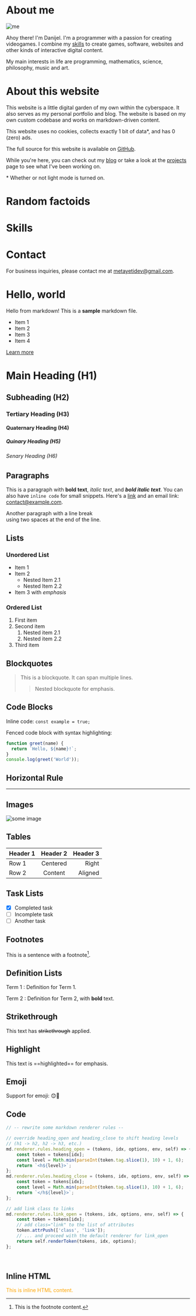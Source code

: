 # About me

<img class="me" src="/content/static/images/me.jpg" alt="me">

Ahoy there! I'm Danijel. I'm a programmer with a passion for creating videogames. I combine my [skills](#skills) to create games, software, websites and other kinds of interactive digital content.

My main interests in life are programming, mathematics, science, philosophy, music and art.

# About this website

This website is a little digital garden of my own within the cyberspace. It also serves as my personal portfolio and blog. The website is based on my own custom codebase and works on markdown-driven content.

This website uses no cookies, collects exactly 1 bit of data*, and has 0 (zero) ads.

The full source for this website is available on [GitHub](https://github.com/metayeti/metayeti.net).

While you're here, you can check out my [blog](/blog) or take a look at the [projects](/projects) page to see what I've been working on.

<p class="grayed">* Whether or not light mode is turned on.</p>

# Random factoids

# Skills

# Contact

For business inquiries, please contact me at <metayetidev@gmail.com>.

# Hello, world

Hello from markdown! This is a **sample** markdown file.

- Item 1
- Item 2
- Item 3
- Item 4

[Learn more](https://example.com)

# Main Heading (H1)
## Subheading (H2)
### Tertiary Heading (H3)
#### Quaternary Heading (H4)
##### Quinary Heading (H5)
###### Senary Heading (H6)

## Paragraphs
This is a paragraph with **bold text**, *italic text*, and ***bold italic text***. You can also have `inline code` for small snippets. Here's a [link](https://example.com) and an email link: <contact@example.com>.

Another paragraph with a line break  
using two spaces at the end of the line.

## Lists
### Unordered List
- Item 1
- Item 2
  - Nested Item 2.1
  - Nested Item 2.2
- Item 3 with *emphasis*

### Ordered List
1. First item
2. Second item
   1. Nested item 2.1
   2. Nested item 2.2
3. Third item

## Blockquotes
> This is a blockquote.
> It can span multiple lines.
>> Nested blockquote for emphasis.

## Code Blocks
Inline code: `const example = true;`

Fenced code block with syntax highlighting:
```javascript
function greet(name) {
  return `Hello, ${name}!`;
}
console.log(greet('World'));
```

## Horizontal Rule
---

## Images
![some image](https://placehold.co/400x200 "some image")

## Tables
| Header 1 | Header 2 | Header 3 |
|----------|:--------:|---------:|
| Row 1    | Centered | Right   |
| Row 2    | Content  | Aligned |

## Task Lists
- [x] Completed task
- [ ] Incomplete task
- [ ] Another task

## Footnotes
This is a sentence with a footnote[^1].

[^1]: This is the footnote content.

## Definition Lists
Term 1
: Definition for Term 1.

Term 2
: Definition for Term 2, with **bold** text.

## Strikethrough
This text has ~~strikethrough~~ applied.

## Highlight
This text is ==highlighted== for emphasis.

## Emoji
Support for emoji: 😊🚀

## Code

```JavaScript
// -- rewrite some markdown renderer rules --

// override heading_open and heading_close to shift heading levels
// (h1 -> h2, h2 -> h3, etc.)
md.renderer.rules.heading_open = (tokens, idx, options, env, self) => {
	const token = tokens[idx];
	const level = Math.min(parseInt(token.tag.slice(1), 10) + 1, 6);
	return `<h${level}>`;
};
md.renderer.rules.heading_close = (tokens, idx, options, env, self) => {
	const token = tokens[idx];
	const level = Math.min(parseInt(token.tag.slice(1), 10) + 1, 6);
	return `</h${level}>`;
};

// add link class to links
md.renderer.rules.link_open = (tokens, idx, options, env, self) => {
	const token = tokens[idx];
	// add class="link" to the list of attributes
	token.attrPush(['class', 'link']);
	// ... and proceed with the default renderer for link_open
	return self.renderToken(tokens, idx, options);
};
```

<br>

## Inline HTML
<div style="color: orange;">This is inline HTML content.</div>